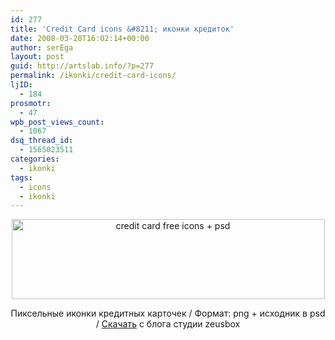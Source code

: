 ```yaml
---
id: 277
title: 'Credit Card icons &#8211; иконки кредиток'
date: 2008-03-28T16:02:14+00:00
author: serEga
layout: post
guid: http://artslab.info/?p=277
permalink: /ikonki/credit-card-icons/
ljID:
  - 184
prosmotr:
  - 47
wpb_post_views_count:
  - 1067
dsq_thread_id:
  - 1565023511
categories:
  - ikonki
tags:
  - icons
  - ikonki
---
```

<p style="text-align: center">
  <img src="http://www.zeusboxstudio.com/images/027_cc_icon_preview.png" title="credit card free icons + psd" alt="credit card free icons + psd" border="0" height="128" width="501" />
</p>

<p style="text-align: center">
  Пиксельные иконки кредитных карточек / Формат: png + исходник в psd / <a href="http://www.zeusboxstudio.com/blog/credit-card-web-icons" target="_blank">Скачать</a> с блога студии zeusbox
</p>